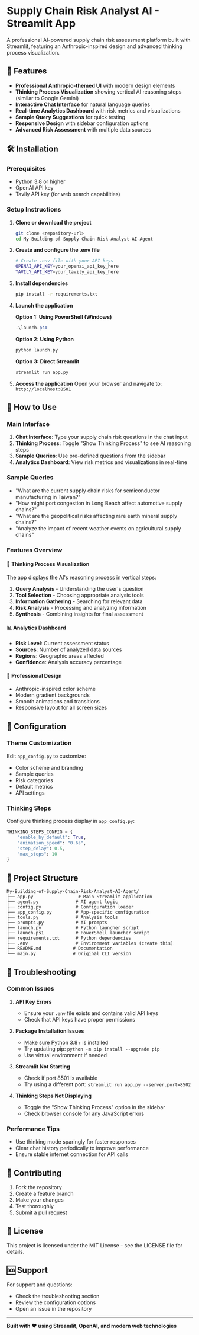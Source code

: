 # Supply Chain Risk Analyst AI - Streamlit App

A professional AI-powered supply chain risk assessment platform built with Streamlit, featuring an Anthropic-inspired design and advanced thinking process visualization.

## 🚀 Features

- **Professional Anthropic-themed UI** with modern design elements
- **Thinking Process Visualization** showing vertical AI reasoning steps (similar to Google Gemini)
- **Interactive Chat Interface** for natural language queries
- **Real-time Analytics Dashboard** with risk metrics and visualizations
- **Sample Query Suggestions** for quick testing
- **Responsive Design** with sidebar configuration options
- **Advanced Risk Assessment** with multiple data sources

## 🛠️ Installation

### Prerequisites
- Python 3.8 or higher
- OpenAI API key
- Tavily API key (for web search capabilities)

### Setup Instructions

1. **Clone or download the project**
   ```bash
   git clone <repository-url>
   cd My-Building-of-Supply-Chain-Risk-Analyst-AI-Agent
   ```

2. **Create and configure the .env file**
   ```bash
   # Create .env file with your API keys
   OPENAI_API_KEY=your_openai_api_key_here
   TAVILY_API_KEY=your_tavily_api_key_here
   ```

3. **Install dependencies**
   ```bash
   pip install -r requirements.txt
   ```

4. **Launch the application**
   
   **Option 1: Using PowerShell (Windows)**
   ```powershell
   .\launch.ps1
   ```
   
   **Option 2: Using Python**
   ```bash
   python launch.py
   ```
   
   **Option 3: Direct Streamlit**
   ```bash
   streamlit run app.py
   ```

5. **Access the application**
   Open your browser and navigate to: `http://localhost:8501`

## 🎯 How to Use

### Main Interface
1. **Chat Interface**: Type your supply chain risk questions in the chat input
2. **Thinking Process**: Toggle "Show Thinking Process" to see AI reasoning steps
3. **Sample Queries**: Use pre-defined questions from the sidebar
4. **Analytics Dashboard**: View risk metrics and visualizations in real-time

### Sample Queries
- "What are the current supply chain risks for semiconductor manufacturing in Taiwan?"
- "How might port congestion in Long Beach affect automotive supply chains?"
- "What are the geopolitical risks affecting rare earth mineral supply chains?"
- "Analyze the impact of recent weather events on agricultural supply chains"

### Features Overview

#### 🧠 Thinking Process Visualization
The app displays the AI's reasoning process in vertical steps:
1. **Query Analysis** - Understanding the user's question
2. **Tool Selection** - Choosing appropriate analysis tools
3. **Information Gathering** - Searching for relevant data
4. **Risk Analysis** - Processing and analyzing information
5. **Synthesis** - Combining insights for final assessment

#### 📊 Analytics Dashboard
- **Risk Level**: Current assessment status
- **Sources**: Number of analyzed data sources
- **Regions**: Geographic areas affected
- **Confidence**: Analysis accuracy percentage

#### 🎨 Professional Design
- Anthropic-inspired color scheme
- Modern gradient backgrounds
- Smooth animations and transitions
- Responsive layout for all screen sizes

## 🔧 Configuration

### Theme Customization
Edit `app_config.py` to customize:
- Color scheme and branding
- Sample queries
- Risk categories
- Default metrics
- API settings

### Thinking Steps
Configure thinking process display in `app_config.py`:
```python
THINKING_STEPS_CONFIG = {
    "enable_by_default": True,
    "animation_speed": "0.6s",
    "step_delay": 0.5,
    "max_steps": 10
}
```

## 📁 Project Structure

```
My-Building-of-Supply-Chain-Risk-Analyst-AI-Agent/
├── app.py                 # Main Streamlit application
├── agent.py              # AI agent logic
├── config.py             # Configuration loader
├── app_config.py         # App-specific configuration
├── tools.py              # Analysis tools
├── prompts.py            # AI prompts
├── launch.py             # Python launcher script
├── launch.ps1            # PowerShell launcher script
├── requirements.txt      # Python dependencies
├── .env                  # Environment variables (create this)
├── README.md            # Documentation
└── main.py              # Original CLI version
```

## 🚨 Troubleshooting

### Common Issues

1. **API Key Errors**
   - Ensure your `.env` file exists and contains valid API keys
   - Check that API keys have proper permissions

2. **Package Installation Issues**
   - Make sure Python 3.8+ is installed
   - Try updating pip: `python -m pip install --upgrade pip`
   - Use virtual environment if needed

3. **Streamlit Not Starting**
   - Check if port 8501 is available
   - Try using a different port: `streamlit run app.py --server.port=8502`

4. **Thinking Steps Not Displaying**
   - Toggle the "Show Thinking Process" option in the sidebar
   - Check browser console for any JavaScript errors

### Performance Tips

- Use thinking mode sparingly for faster responses
- Clear chat history periodically to improve performance
- Ensure stable internet connection for API calls

## 🤝 Contributing

1. Fork the repository
2. Create a feature branch
3. Make your changes
4. Test thoroughly
5. Submit a pull request

## 📄 License

This project is licensed under the MIT License - see the LICENSE file for details.

## 🆘 Support

For support and questions:
- Check the troubleshooting section
- Review the configuration options
- Open an issue in the repository

---

**Built with ❤️ using Streamlit, OpenAI, and modern web technologies**